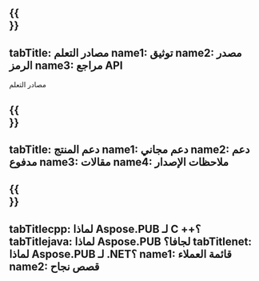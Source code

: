 ﻿---
translation: true
deploy: false
---

{{<section learningresources>}}
---
tabTitle: مصادر التعلم
name1: توثيق
name2: مصدر الرمز
name3: مراجع API
---

مصادر التعلم

{{<section support>}}
---
tabTitle: دعم المنتج
name1: دعم مجاني
name2: دعم مدفوع
name3: مقالات
name4: ملاحظات الإصدار
---

{{<section why>}}
---
tabTitlecpp: لماذا Aspose.PUB لـ C ++؟
tabTitlejava: لماذا Aspose.PUB لجافا؟
tabTitlenet: لماذا Aspose.PUB لـ .NET؟
name1: قائمة العملاء
name2: قصص نجاح
---